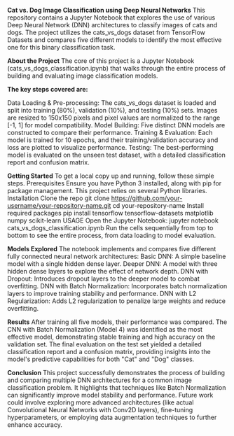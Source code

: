 **Cat vs. Dog Image Classification using Deep Neural Networks**
This repository contains a Jupyter Notebook that explores the use of various Deep Neural Network (DNN) architectures to classify images of cats and dogs. The project utilizes the cats_vs_dogs dataset from TensorFlow Datasets and compares five different models to identify the most effective one for this binary classification task.

**About the Project**
The core of this project is a Jupyter Notebook (cats_vs_dogs_classification.ipynb) that walks through the entire process of building and evaluating image classification models.

**The key steps covered are:**

Data Loading & Pre-processing: The cats_vs_dogs dataset is loaded and split into training (80%), validation (10%), and testing (10%) sets. Images are resized to 150x150 pixels and pixel values are normalized to the range [-1, 1] for model compatibility.
Model Building: Five distinct DNN models are constructed to compare their performance.
Training & Evaluation: Each model is trained for 10 epochs, and their training/validation accuracy and loss are plotted to visualize performance.
Testing: The best-performing model is evaluated on the unseen test dataset, with a detailed classification report and confusion matrix.  

**Getting Started**
To get a local copy up and running, follow these simple steps.
Prerequisites
Ensure you have Python 3 installed, along with pip for package management. This project relies on several Python libraries.
Installation
Clone the repo
git clone https://github.com/your-username/your-repository-name.git
cd your-repository-name
Install required packages
pip install tensorflow tensorflow-datasets matplotlib numpy scikit-learn
USAGE
Open the Jupyter Notebook:
jupyter notebook cats_vs_dogs_classification.ipynb
Run the cells sequentially from top to bottom to see the entire process, from data loading to model evaluation.

**Models Explored**
The notebook implements and compares five different fully connected neural network architectures:
Basic DNN: A simple baseline model with a single hidden dense layer.
Deeper DNN: A model with three hidden dense layers to explore the effect of network depth.
DNN with Dropout: Introduces dropout layers to the deeper model to combat overfitting.
DNN with Batch Normalization: Incorporates batch normalization layers to improve training stability and performance.
DNN with L2 Regularization: Adds L2 regularization to penalize large weights and reduce overfitting.

**Results**
After training all five models, their performance was compared. The CNN with Batch Normalization (Model 4) was identified as the most effective model, demonstrating stable training and high accuracy on the validation set.
The final evaluation on the test set yielded a detailed classification report and a confusion matrix, providing insights into the model's predictive capabilities for both "Cat" and "Dog" classes.

**Conclusion**
This project successfully demonstrates the process of building and comparing multiple DNN architectures for a common image classification problem. It highlights that techniques like Batch Normalization can significantly improve model stability and performance.
Future work could involve exploring more advanced architectures (like actual Convolutional Neural Networks with Conv2D layers), fine-tuning hyperparameters, or employing data augmentation techniques to further enhance accuracy.
